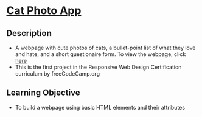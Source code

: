 # [Cat Photo App](https://vincentz-42.github.io/freecodecamp/CatPhotoApp/)

## Description
* A webpage with cute photos of cats, a bullet-point list of what they love and hate, and a short questionaire form. To view the webpage, click <a href="https://vincentz-42.github.io/freecodecamp/CatPhotoApp/" target="_blank">here</a>
* This is the first project in the Responsive Web Design Certification curriculum by freeCodeCamp.org

## Learning Objective
* To build a webpage using basic HTML elements and their attributes 